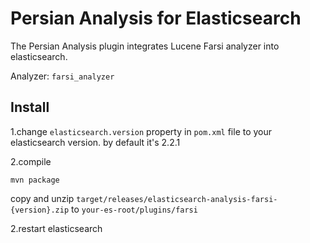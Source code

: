 Persian Analysis for Elasticsearch
=============================

The Persian Analysis plugin integrates Lucene Farsi analyzer into elasticsearch.

Analyzer: `farsi_analyzer` 

Install
-------

1.change `elasticsearch.version` property in `pom.xml` file to your elasticsearch version. by default it's 2.2.1

2.compile

`mvn package`

copy and unzip `target/releases/elasticsearch-analysis-farsi-{version}.zip` to `your-es-root/plugins/farsi`

2.restart elasticsearch
